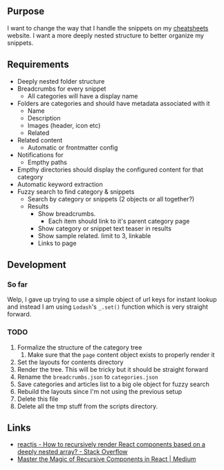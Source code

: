 ## Purpose
I want to change the way that I handle the snippets on my [cheatsheets](https://tech.libresinn.com/cheatsheets/) website. I want a more deeply nested structure to better organize my snippets.

## Requirements
- Deeply nested folder structure
- Breadcrumbs for every snippet
  - All categories will have a display name
- Folders are categories and should have metadata associated with it
  - Name
  - Description
  - Images (header, icon etc)
  - Related
- Related content
  - Automatic or frontmatter config
- Notifications for
  - Empthy paths
- Empthy directories should display the configured content for that category
- Automatic keyword extraction
- Fuzzy search to find category & snippets
  - Search by category or snippets (2 objects or all together?)
  - Results
    - Show breadcrumbs.
      - Each item should link to it's parent category page
    - Show category or snippet text teaser in results 
    - Show sample related. limit to 3, linkable
    - Links to page

## Development
### So far
Welp, I gave up trying to use a simple object of url keys for instant lookup and instead I am using `Lodash`'s `_.set()` function which is very straight forward. 

### TODO
1. Formalize the structure of the category tree
   1. Make sure that the `page` content object exists to properly render it
2. Set the layouts for contents directory
3. Render the tree. This will be tricky but it should be straight forward
4. Rename the `breadcrumbs.json` to `categories.json`
5. Save categories and articles list to a big ole object for fuzzy search
6. Rebuild the layouts since I'm not using the previous setup
7. Delete this file
8. Delete all the tmp stuff from the scripts directory.

## Links
- [reactjs - How to recursively render React components based on a deeply nested array? - Stack Overflow](https://stackoverflow.com/questions/70499223/how-to-recursively-render-react-components-based-on-a-deeply-nested-array)
- [Master the Magic of Recursive Components in React | Medium](https://medium.com/@sdmahfuz/recursive-components-in-react-a-tutorial-d5705e26229f)

